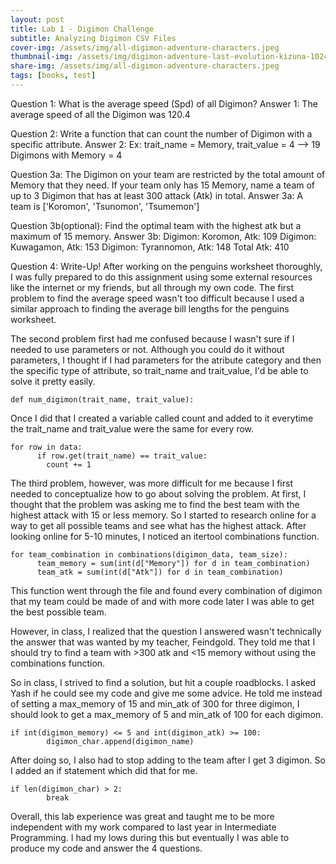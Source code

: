 ```yaml
---
layout: post
title: Lab 1 - Digimon Challenge
subtitle: Analyzing Digimon CSV Files
cover-img: /assets/img/all-digimon-adventure-characters.jpeg
thumbnail-img: /assets/img/digimon-adventure-last-evolution-kizuna-1024x512.jpg
share-img: /assets/img/all-digimon-adventure-characters.jpeg
tags: [books, test]
---
```

Question 1: What is the average speed (Spd) of all Digimon?
Answer 1: The average speed of all the Digimon was 120.4

Question 2: Write a function that can count the number of Digimon with a specific attribute.
Answer 2: Ex: trait_name = Memory, trait_value = 4 --> 19 Digimons with Memory = 4

Question 3a: The Digimon on your team are restricted by the total amount of Memory that they need. If your team only has 15 Memory, name a team of up to 3 Digimon that has at least 300 attack (Atk) in total.
Answer 3a: A team is ['Koromon', 'Tsunomon', 'Tsumemon']

Question 3b(optional): Find the optimal team with the highest atk but a maximum of 15 memory.
Answer 3b: 
Digimon: Koromon, Atk: 109
Digimon: Kuwagamon, Atk: 153
Digimon: Tyrannomon, Atk: 148
Total Atk: 410

Question 4: Write-Up!
After working on the penguins worksheet thoroughly, I was fully prepared to do this assignment using some external resources like the internet or my friends, but all through my own code. The first problem to find the average speed wasn't too difficult because I used a similar approach to finding the average bill lengths for the penguins worksheet.

The second problem first had me confused because I wasn't sure if I needed to use parameters or not. Although you could do it without parameters, I thought if I had parameters for the atribute category and then the specific type of attribute, so trait_name and trait_value, I'd be able to solve it pretty easily.
~~~
def num_digimon(trait_name, trait_value):
~~~
Once I did that I created a variable called count and added to it everytime the trait_name and trait_value were the same for every row.
~~~
for row in data:
      if row.get(trait_name) == trait_value:
        count += 1
~~~
The third problem, however, was more difficult for me because I first needed to conceptualize how to go about solving the problem. At first, I thought that the problem was asking me to find the best team with the highest attack with 15 or less memory. So I started to research online for a way to get all possible teams and see what has the highest attack. After looking online for 5-10 minutes, I noticed an itertool combinations function. 
~~~
for team_combination in combinations(digimon_data, team_size):
      team_memory = sum(int(d["Memory"]) for d in team_combination)
      team_atk = sum(int(d["Atk"]) for d in team_combination)
~~~
This function went through the file and found every combination of digimon that my team could be made of and with more code later I was able to get the best possible team.

However, in class, I realized that the question I answered wasn't technically the answer that was wanted by my teacher, Feindgold. They told me that I should try to find a team with >300 atk and <15 memory without using the combinations function. 

So in class, I strived to find a solution, but hit a couple roadblocks. I asked Yash if he could see my code and give me some advice. He told me instead of setting a max_memory of 15 and min_atk of 300 for three digimon, I should look to get a max_memory of 5 and min_atk of 100 for each digimon.
~~~
if int(digimon_memory) <= 5 and int(digimon_atk) >= 100:
        digimon_char.append(digimon_name)
~~~

After doing so, I also had to stop adding to the team after I get 3 digimon. So I added an if statement which did that for me.
~~~
if len(digimon_char) > 2:
        break
~~~

Overall, this lab experience was great and taught me to be more independent with my work compared to last year in Intermediate Programming. I had my lows during this but eventually I was able to produce my code and answer the 4 questions.
